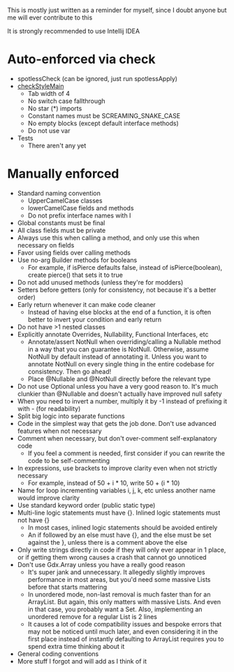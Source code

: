 This is mostly just written as a reminder for myself, since I doubt anyone but me will ever contribute to this

It is strongly recommended to use Intellij IDEA

# Auto-enforced via check
* spotlessCheck (can be ignored, just run spotlessApply)
* [checkStyleMain](core/checkstyle.xml)
  * Tab width of 4
  * No switch case fallthrough
  * No star (*) imports
  * Constant names must be SCREAMING_SNAKE_CASE
  * No empty blocks (except default interface methods)
  * Do not use var
* Tests
  * There aren't any yet

# Manually enforced
* Standard naming convention
  * UpperCamelCase classes
  * lowerCamelCase fields and methods
  * Do not prefix interface names with I
* Global constants must be final
* All class fields must be private
* Always use this when calling a method, and only use this when necessary on fields
* Favor using fields over calling methods
* Use no-arg Builder methods for booleans
  * For example, if isPierce defaults false, instead of isPierce(boolean), create pierce() that sets it to true
* Do not add unused methods (unless they're for modders)
* Setters before getters (only for consistency, not because it's a better order)
* Early return whenever it can make code cleaner
  * Instead of having else blocks at the end of a function, it is often better to invert your condition and early return
* Do not have >1 nested classes
* Explicitly annotate Overrides, Nullability, Functional Interfaces, etc
  * Annotate/assert NotNull when overriding/calling a Nullable method in a way that you can guarantee is NotNull. Otherwise, assume NotNull by default instead of annotating it. Unless you want to annotate NotNull on every single thing in the entire codebase for consistency. Then go ahead!
  * Place @Nullable and @NotNull directly before the relevant type
* Do not use Optional<T> unless you have a very good reason to. It's much clunkier than @Nullable and doesn't actually have improved null safety
* When you need to invert a number, multiply it by -1 instead of prefixing it with - (for readability)
* Split big logic into separate functions
* Code in the simplest way that gets the job done. Don't use advanced features when not necessary
* Comment when necessary, but don't over-comment self-explanatory code
  * If you feel a comment is needed, first consider if you can rewrite the code to be self-commenting 
* In expressions, use brackets to improve clarity even when not strictly necessary
  * For example, instead of 50 + i * 10, write 50 + (i * 10) 
* Name for loop incrementing variables i, j, k, etc unless another name would improve clarity
* Use standard keyword order (public static type)
* Multi-line logic statements must have {}. Inlined logic statements must not have {}
  * In most cases, inlined logic statements should be avoided entirely
  * An if followed by an else must have {}, and the else must be set against the }, unless there is a comment above the else
* Only write strings directly in code if they will only ever appear in 1 place, or if getting them wrong causes a crash that cannot go unnoticed
* Don't use Gdx.Array unless you have a really good reason
  * It's super jank and unnecessary. It allegedly slightly improves performance in most areas, but you'd need some massive Lists before that starts mattering
  * In unordered mode, non-last removal is much faster than for an ArrayList. But again, this only matters with massive Lists. And even in that case, you probably want a Set. Also, implementing an unordered remove for a regular List is 2 lines
  * It causes a lot of code compatibility issues and bespoke errors that may not be noticed until much later, and even considering it in the first place instead of instantly defaulting to ArrayList requires you to spend extra time thinking about it
* General coding conventions
* More stuff I forgot and will add as I think of it